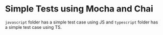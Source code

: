 # Simple Tests using Mocha and Chai

`javascript` folder has a simple test case using JS and `typescript` folder has a simple test case using TS.
